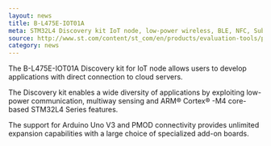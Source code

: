 ```yaml
---
layout: news
title: B-L475E-IOT01A   
meta: STM32L4 Discovery kit IoT node, low-power wireless, BLE, NFC, SubGHz, Wi-Fi
source: http://www.st.com/content/st_com/en/products/evaluation-tools/product-evaluation-tools/mcu-eval-tools/stm32-mcu-eval-tools/stm32-mcu-discovery-kits/b-l475e-iot01a.html
category: news
---
```


The B-L475E-IOT01A Discovery kit for IoT node allows users to develop applications with direct connection to cloud servers.

The Discovery kit enables a wide diversity of applications by exploiting low-power communication, multiway sensing and ARM® Cortex® -M4 core-based STM32L4 Series features.

The support for Arduino Uno V3 and PMOD connectivity provides unlimited expansion capabilities with a large choice of specialized add-on boards.